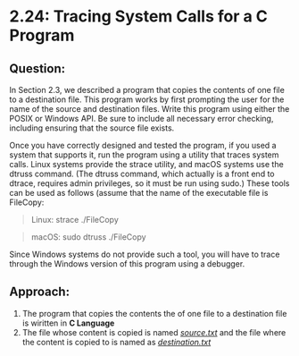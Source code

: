 # 2.24: Tracing System Calls for a C Program
## Question:

In Section 2.3, we described a program that copies the contents of one file to a destination file. 
This program works by first prompting the user for the name of the source and destination files. 
Write this program using either the POSIX or Windows API. 
Be sure to include all necessary error checking, including ensuring that the source file exists.

Once you have correctly designed and tested the program, if you used a system that supports it, run the program using a utility that traces system calls. Linux systems provide the strace utility, and macOS systems use the dtruss command. (The dtruss command, which actually is a front end to dtrace, requires admin privileges, so it must be run using sudo.) 
These tools can be used as follows (assume that the name of the executable file is FileCopy:

>Linux:  strace ./FileCopy

>macOS:  sudo dtruss ./FileCopy
              
Since Windows systems do not provide such a tool, you will have to trace through the Windows version of this program using a debugger.

## Approach:

1. The program that copies the contents the of one file to a destination file is wiritten in **C Language**
2. The file whose content is copied is named [*source.txt*](https://github.com/VincentPaulV/CS252-OS-Assignment/blob/main/Q1-2.24/source.txt) and the file where the content is copied to is named as [*destination.txt*](https://github.com/VincentPaulV/CS252-OS-Assignment/blob/main/Q1-2.24/destination.txt)
